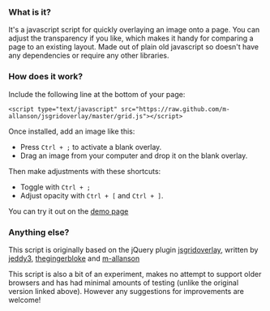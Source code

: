 ### What is it?
It's a javascript script for quickly overlaying an image onto a page.  You can adjust the transparency if you like, which makes it handy for comparing a page to an existing layout.  Made out of plain old javascript so doesn't have any dependencies or require any other libraries.

### How does it work?

Include the following line at the bottom of your page:

`<script type="text/javascript" src="https://raw.github.com/m-allanson/jsgridoverlay/master/grid.js"></script>`


Once installed, add an image like this:

* Press `Ctrl + ;` to activate a blank overlay.
* Drag an image from your computer and drop it on the blank overlay.


Then make adjustments with these shortcuts:

* Toggle with `Ctrl + ;`
* Adjust opacity with `Ctrl + [` and `Ctrl + ]`.

You can try it out on the [demo page](http://m-allanson.github.com/jsgridoverlay/)

### Anything else?

This script is originally based on the jQuery plugin [jsgridoverlay](http://code.google.com/p/jsgridoverlay/), written by [jeddy3](https://github.com/jeddy3), [thegingerbloke](https://github.com/thegingerbloke) and [m-allanson](https://github.com/m-allanson)

This script is also a bit of an experiment, makes no attempt to support older browsers and has had minimal amounts of testing (unlike the original version linked above).  However any suggestions for improvements are welcome!
